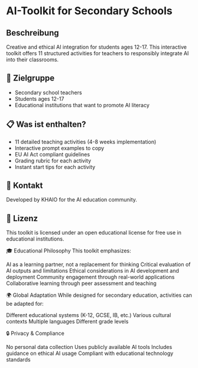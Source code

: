 # AI-Toolkit for Secondary Schools

## Beschreibung
Creative and ethical AI integration for students ages 12-17. This interactive toolkit offers 11 structured activities for teachers to responsibly integrate AI into their classrooms.

## 🎯 Zielgruppe
- Secondary school teachers
- Students ages 12-17
- Educational institutions that want to promote AI literacy

## 📋 Was ist enthalten?
- 11 detailed teaching activities (4-8 weeks implementation)
- Interactive prompt examples to copy
- EU AI Act compliant guidelines
- Grading rubric for each activity
- Instant start tips for each activity

## 👥 Kontakt
Developed by KHAIO for the AI education community.

## 📄 Lizenz
This toolkit is licensed under an open educational license for free use in educational institutions.

🎓 Educational Philosophy
This toolkit emphasizes:

AI as a learning partner, not a replacement for thinking
Critical evaluation of AI outputs and limitations
Ethical considerations in AI development and deployment
Community engagement through real-world applications
Collaborative learning through peer assessment and teaching

🌍 Global Adaptation
While designed for secondary education, activities can be adapted for:

Different educational systems (K-12, GCSE, IB, etc.)
Various cultural contexts
Multiple languages
Different grade levels

🔒 Privacy & Compliance

No personal data collection
Uses publicly available AI tools
Includes guidance on ethical AI usage
Compliant with educational technology standards
